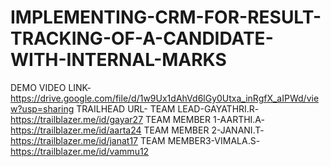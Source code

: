 # IMPLEMENTING-CRM-FOR-RESULT-TRACKING-OF-A-CANDIDATE-WITH-INTERNAL-MARKS
DEMO VIDEO LINK- https://drive.google.com/file/d/1w9Ux1dAhVd6lGy0Utxa_inRgfX_aIPWd/view?usp=sharing
TRAILHEAD URL-
TEAM LEAD-GAYATHRI.R-https://trailblazer.me/id/gayar27
TEAM MEMBER 1-AARTHI.A-https://trailblazer.me/id/aarta24
TEAM MEMBER 2-JANANI.T-https://trailblazer.me/id/janat17
TEAM MEMBER3-VIMALA.S-https://trailblazer.me/id/vammu12
